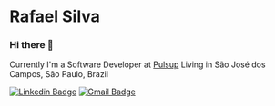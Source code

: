 # Rafael Silva

### Hi there 👋
Currently I'm a Software Developer at [Pulsup](https://pulsup.com.br/)
Living in São José dos Campos, São Paulo, Brazil

 [![Linkedin Badge](https://img.shields.io/badge/-Rafael_Silva-blue?style=flat-square&logo=Linkedin&logoColor=white&link=https://www.linkedin.com/in/rafaelfsilva1/)](https://www.linkedin.com/in/rafaelfsilva1/) 
[![Gmail Badge](https://img.shields.io/badge/-rafaelfsilva1@gmail.com-c14438?style=flat-square&logo=Gmail&logoColor=white&link=mailto:tgmarinho@gmail.com)](mailto:rafaelfsilva1@gmail.com)
